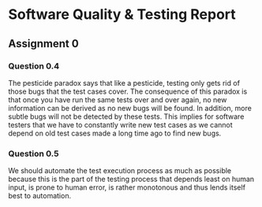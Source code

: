 # Software Quality & Testing Report

## Assignment 0

### Question 0.4
The pesticide paradox says that like a pesticide, testing only gets rid of those bugs that the test cases cover. The consequence of this paradox is that once you have run the same tests over and over again, no new information can be derived as no new bugs will be found. In addition, more subtle bugs will not be detected by these tests. This implies for software testers that we have to constantly write new test cases as we cannot depend on old test cases made a long time ago to find new bugs.

### Question 0.5
We should automate the test execution process as much as possible because this is the part of the testing process that depends least on human input, is prone to human error, is rather monotonous and thus lends itself best to automation.
